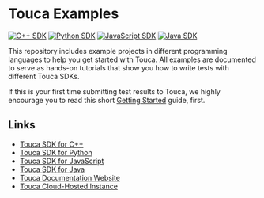 # Touca Examples

[![C++ SDK](https://img.shields.io/github/v/release/trytouca/touca-cpp?label=C%2B%2B)](https://github.com/trytouca/touca-cpp/releases)
[![Python SDK](https://img.shields.io/pypi/v/touca?label=Python&color=blue)](https://pypi.org/project/touca/)
[![JavaScript SDK](https://img.shields.io/npm/v/@touca/node?label=JavaScript&color=blue)](https://www.npmjs.com/package/@touca/node)
[![Java SDK](https://img.shields.io/maven-central/v/io.touca/touca?label=Java&color=blue)](https://search.maven.org/artifact/io.touca/touca)

This repository includes example projects in different programming languages to
help you get started with Touca. All examples are documented to serve as
hands-on tutorials that show you how to write tests with different Touca SDKs.

If this is your first time submitting test results to Touca, we highly encourage
you to read this short
[Getting Started](https://touca.io/docs/basics/quickstart) guide, first.

## Links

- [Touca SDK for C++](https://github.com/trytouca/touca-cpp)
- [Touca SDK for Python](https://github.com/trytouca/touca-python)
- [Touca SDK for JavaScript](https://github.com/trytouca/touca-js)
- [Touca SDK for Java](https://github.com/trytouca/touca-java)
- [Touca Documentation Website](https://touca.io/docs)
- [Touca Cloud-Hosted Instance](https://app.touca.io)
